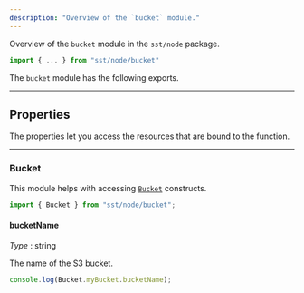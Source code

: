 ```yaml
---
description: "Overview of the `bucket` module."
---
```


Overview of the `bucket` module in the `sst/node` package.

```ts
import { ... } from "sst/node/bucket"
```

The `bucket` module has the following exports.

---

## Properties

The properties let you access the resources that are bound to the function.

---

### Bucket

This module helps with accessing [`Bucket`](../constructs/Bucket.md) constructs.

```ts
import { Bucket } from "sst/node/bucket";
```

#### bucketName

_Type_ : <span class="mono">string</span>

The name of the S3 bucket.

```ts
console.log(Bucket.myBucket.bucketName);
```
